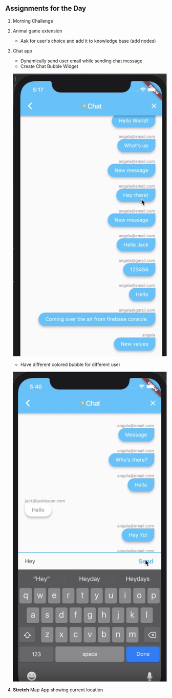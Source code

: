 ## Assignments for the Day
1. Morning Challenge 

2. Animal game extension
    - Ask for user's choice and add it to knowledge base (add nodes)

3. Chat app
    - Dynamically send user email while sending chat message
    - Create Chat Bubble Widget
    
    ![](screenshots/Chat%20Bubble.png)
    
    - Have different colored bubble for different user
    
    ![](screenshots/Chat%20Bubble%20Multiple.png)
    
4. **Stretch** Map App showing current location
    